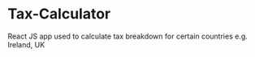 # Tax-Calculator
React JS app used to calculate tax breakdown for certain countries e.g. Ireland, UK
